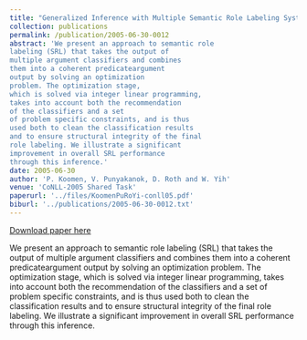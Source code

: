 ```yaml
---
title: "Generalized Inference with Multiple Semantic Role Labeling Systems"
collection: publications
permalink: /publication/2005-06-30-0012
abstract: 'We present an approach to semantic role
labeling (SRL) that takes the output of
multiple argument classifiers and combines
them into a coherent predicateargument
output by solving an optimization
problem. The optimization stage,
which is solved via integer linear programming,
takes into account both the recommendation
of the classifiers and a set
of problem specific constraints, and is thus
used both to clean the classification results
and to ensure structural integrity of the final
role labeling. We illustrate a significant
improvement in overall SRL performance
through this inference.'
date: 2005-06-30
author: 'P. Koomen, V. Punyakanok, D. Roth and W. Yih'
venue: 'CoNLL-2005 Shared Task'
paperurl: '../files/KoomenPuRoYi-conll05.pdf'
biburl: '../publications/2005-06-30-0012.txt'
---
```


<a href='../files/KoomenPuRoYi-conll05.pdf'>Download paper here</a>

We present an approach to semantic role
labeling (SRL) that takes the output of
multiple argument classifiers and combines
them into a coherent predicateargument
output by solving an optimization
problem. The optimization stage,
which is solved via integer linear programming,
takes into account both the recommendation
of the classifiers and a set
of problem specific constraints, and is thus
used both to clean the classification results
and to ensure structural integrity of the final
role labeling. We illustrate a significant
improvement in overall SRL performance
through this inference.

